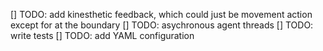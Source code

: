 [] TODO: add kinesthetic feedback, which could just be movement action except for at the boundary
[] TODO: asychronous agent threads
[] TODO: write tests
[] TODO: add YAML configuration


